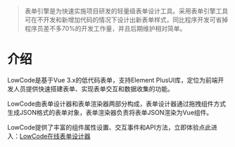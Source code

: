>表单引擎是为快速实施项目研发的轻量级表单设计工具。采用表单引擎工具可在不开发和新增加代码的情况下设计出新表单样式，同比程序开发可省掉程序员差不多70%的开发工作量，并且后期维护相对简单。


# 介绍
<ImagesVue :img-src="'../public/images/index.png'"></ImagesVue>

LowCode是基于Vue 3.x的低代码表单，支持Element PlusUI库，定位为前端开发人员提供快速搭建表单、实现表单交互和数据收集的功能。

LowCode由表单设计器和表单渲染器两部分构成，表单设计器通过拖拽组件方式生成JSON格式的表单对象，表单渲染器负责将表单JSON渲染为Vue组件。

LowCode提供了丰富的组件属性设置、交互事件和API方法，立即体验点此进入：[LowCode在线表单设计器](https://www.baidu.com)
